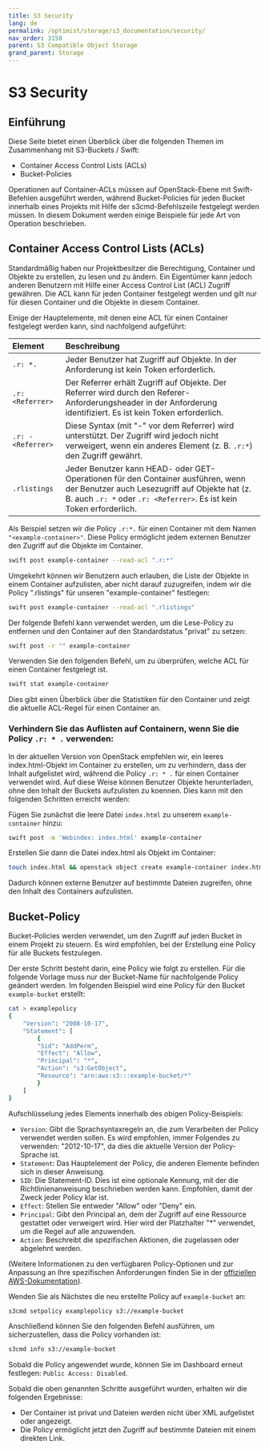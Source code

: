 ```yaml
---
title: S3 Security
lang: de
permalink: /optimist/storage/s3_documentation/security/
nav_order: 3150
parent: S3 Compatible Object Storage
grand_parent: Storage
---
```


# S3 Security

## Einführung

Diese Seite bietet einen Überblick über die folgenden Themen im Zusammenhang mit S3-Buckets / Swift:

* Container Access Control Lists (ACLs)
* Bucket-Policies

Operationen auf Container-ACLs müssen auf OpenStack-Ebene mit Swift-Befehlen ausgeführt werden, während Bucket-Policies für jeden Bucket innerhalb eines Projekts mit Hilfe der s3cmd-Befehlszeile festgelegt werden müssen. In diesem Dokument werden einige Beispiele für jede Art von Operation beschrieben.

## Container Access Control Lists (ACLs)

Standardmäßig haben nur Projektbesitzer die Berechtigung, Container und Objekte zu erstellen, zu lesen und zu ändern. Ein Eigentümer kann jedoch anderen Benutzern mit Hilfe einer Access Control List (ACL) Zugriff gewähren. Die ACL kann für jeden Container festgelegt werden und gilt nur für diesen Container und die Objekte in diesem Container.

Einige der Hauptelemente, mit denen eine ACL für einen Container festgelegt werden kann, sind nachfolgend aufgeführt:

| **Element**        | **Beschreibung** |
| :----------------- | :------------------------------------------------------------------------------------------------------------------------------------------------------------------- |
| `.r: *.`           | Jeder Benutzer hat Zugriff auf Objekte. In der Anforderung ist kein Token erforderlich. |
| `.r: <Referrer>`   | Der Referrer erhält Zugriff auf Objekte. Der Referrer wird durch den Referer-Anforderungsheader in der Anforderung identifiziert. Es ist kein Token erforderlich. |
| `.r: - <Referrer>` | Diese Syntax (mit "-" vor dem Referrer) wird unterstützt. Der Zugriff wird jedoch nicht verweigert, wenn ein anderes Element (z. B. `.r:*`) den Zugriff gewährt. |
| `.rlistings`       | Jeder Benutzer kann HEAD- oder GET-Operationen für den Container ausführen, wenn der Benutzer auch Lesezugriff auf Objekte hat (z. B. auch `.r: *` oder `.r: <Referrer>`. Es ist kein Token erforderlich. |

Als Beispiel setzen wir die Policy `.r:*.` für einen Container mit dem Namen `"<example-container>"`. Diese Policy ermöglicht jedem externen Benutzer den Zugriff auf die Objekte im Container.

```bash
swift post example-container --read-acl ".r:*"
```

Umgekehrt können wir Benutzern auch erlauben, die Liste der Objekte in einem Container aufzulisten, aber nicht darauf zuzugreifen, indem wir die Policy ".rlistings" für unseren "example-container" festlegen:

```bash
swift post example-container --read-acl ".rlistings"
```

Der folgende Befehl kann verwendet werden, um die Lese-Policy zu entfernen und den Container auf den Standardstatus "privat" zu setzen:

```bash
swift post -r "" example-container
```

Verwenden Sie den folgenden Befehl, um zu überprüfen, welche ACL für einen Container festgelegt ist.

```bash
swift stat example-container
```

Dies gibt einen Überblick über die Statistiken für den Container und zeigt die aktuelle ACL-Regel für einen Container an.

### Verhindern Sie das Auflisten auf Containern, wenn Sie die Policy `.r: * .` verwenden:

In der aktuellen Version von OpenStack empfehlen wir, ein leeres index.html-Objekt im Container zu erstellen, um zu verhindern, dass der Inhalt aufgelistet wird, während die Policy `.r: * .` für einen Container verwendet wird. Auf diese Weise können Benutzer Objekte herunterladen, ohne den Inhalt der Buckets aufzulisten zu koennen. Dies kann mit den folgenden Schritten erreicht werden:

Fügen Sie zunächst die leere Datei `index.html` zu unserem `example-container` hinzu:

```bash
swift post -m 'Webindex: index.html' example-container
```

Erstellen Sie dann die Datei index.html als Objekt im Container:

```bash
touch index.html && openstack object create example-container index.html
```

Dadurch können externe Benutzer auf bestimmte Dateien zugreifen, ohne den Inhalt des Containers aufzulisten.

## Bucket-Policy

Bucket-Policies werden verwendet, um den Zugriff auf jeden Bucket in einem Projekt zu steuern. Es wird empfohlen, bei der Erstellung eine Policy für alle Buckets festzulegen.

Der erste Schritt besteht darin, eine Policy wie folgt zu erstellen. Für die folgende Vorlage muss nur der Bucket-Name für nachfolgende Policy geändert werden. Im folgenden Beispiel wird eine Policy für den Bucket `example-bucket` erstellt:

```bash
cat > examplepolicy
{
    "Version": "2008-10-17",
    "Statement": [
        {
        "Sid": "AddPerm",
        "Effect": "Allow",
        "Principal": "*",
        "Action": "s3:GetObject",
        "Resource": "arn:aws:s3:::example-bucket/*"
        }
    ]
}
```

Aufschlüsselung jedes Elements innerhalb des obigen Policy-Beispiels:

* `Version`: Gibt die Sprachsyntaxregeln an, die zum Verarbeiten der Policy verwendet werden sollen. Es wird empfohlen, immer Folgendes zu verwenden: "2012-10-17", da dies die aktuelle Version der Policy-Sprache ist.
* `Statement`: Das Hauptelement der Policy, die anderen Elemente befinden sich in dieser Anweisung.
* `SID`: Die Statement-ID. Dies ist eine optionale Kennung, mit der die Richtlinienanweisung beschrieben werden kann. Empfohlen, damit der Zweck jeder Policy klar ist.
* `Effect`: Stellen Sie entweder "Allow" oder "Deny" ein.
* `Principal`: Gibt den Principal an, dem der Zugriff auf eine Ressource gestattet oder verweigert wird. Hier wird der Platzhalter "*" verwendet, um die Regel auf alle anzuwenden.
* `Action`: Beschreibt die spezifischen Aktionen, die zugelassen oder abgelehnt werden.

(Weitere Informationen zu den verfügbaren Policy-Optionen und zur Anpassung an Ihre spezifischen Anforderungen finden Sie in der [offiziellen AWS-Dokumentation](https://docs.aws.amazon.com/IAM/latest/UserGuide/reference_policies_elements.html)).

Wenden Sie als Nächstes die neu erstellte Policy auf `example-bucket` an:

```bash
s3cmd setpolicy examplepolicy s3://example-bucket
```

Anschließend können Sie den folgenden Befehl ausführen, um sicherzustellen, dass die Policy vorhanden ist:

```bash
s3cmd info s3://example-bucket
```

Sobald die Policy angewendet wurde, können Sie im Dashboard erneut festlegen: `Public Access: Disabled`.

Sobald die oben genannten Schritte ausgeführt wurden, erhalten wir die folgenden Ergebnisse:

* Der Container ist privat und Dateien werden nicht über XML aufgelistet oder angezeigt.
* Die Policy ermöglicht jetzt den Zugriff auf bestimmte Dateien mit einem direkten Link.

